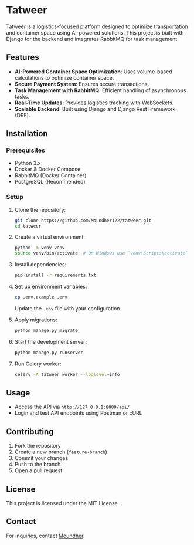 # Tatweer

Tatweer is a logistics-focused platform designed to optimize transportation and container space using AI-powered solutions. This project is built with Django for the backend and integrates RabbitMQ for task management.

## Features
- **AI-Powered Container Space Optimization**: Uses volume-based calculations to optimize container space.
- **Secure Payment System**: Ensures secure transactions.
- **Task Management with RabbitMQ**: Efficient handling of asynchronous tasks.
- **Real-Time Updates**: Provides logistics tracking with WebSockets.
- **Scalable Backend**: Built using Django and Django Rest Framework (DRF).

## Installation
### Prerequisites
- Python 3.x
- Docker & Docker Compose
- RabbitMQ (Docker Container)
- PostgreSQL (Recommended)

### Setup
1. Clone the repository:
   ```bash
   git clone https://github.com/Moundher122/tatweer.git
   cd tatweer
   ```
2. Create a virtual environment:
   ```bash
   python -m venv venv
   source venv/bin/activate  # On Windows use `venv\Scripts\activate`
   ```
3. Install dependencies:
   ```bash
   pip install -r requirements.txt
   ```
4. Set up environment variables:
   ```bash
   cp .env.example .env
   ```
   Update the `.env` file with your configuration.

5. Apply migrations:
   ```bash
   python manage.py migrate
   ```
6. Start the development server:
   ```bash
   python manage.py runserver
   ```
7. Run Celery worker:
   ```bash
   celery -A tatweer worker --loglevel=info
   ```

## Usage
- Access the API via `http://127.0.0.1:8000/api/`
- Login and test API endpoints using Postman or cURL

## Contributing
1. Fork the repository
2. Create a new branch (`feature-branch`)
3. Commit your changes
4. Push to the branch
5. Open a pull request

## License
This project is licensed under the MIT License.

## Contact
For inquiries, contact [Moundher](https://github.com/Moundher122).

